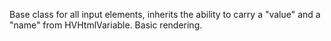 Base class for all input elements, inherits the ability to carry a "value" and a "name" from HVHtmlVariable. Basic rendering.